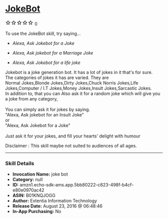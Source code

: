 # [JokeBot](http://alexa.amazon.com/#skills/amzn1.echo-sdk-ams.app.5bb80222-c823-498f-b4cf-e80e0970ac42)
![0 stars](../../images/ic_star_border_black_18dp_1x.png)![0 stars](../../images/ic_star_border_black_18dp_1x.png)![0 stars](../../images/ic_star_border_black_18dp_1x.png)![0 stars](../../images/ic_star_border_black_18dp_1x.png)![0 stars](../../images/ic_star_border_black_18dp_1x.png) 0

To use the JokeBot skill, try saying...

* *Alexa, Ask Jokebot for a Joke*

* *Alexa, Ask jokebot for a Marriage Joke*

* *Alexa, Ask Jokebot for a life joke*

Jokebot is a joke generation bot. It has a lot of jokes in it that's for sure. <br>
The categories of jokes it has are varied. They are <br>
Normal Jokes,Blonde Jokes,Dirty Jokes,Chuck Norris Jokes,Life Jokes,Computer / I.T Jokes,Money Jokes,Insult Jokes,Sarcastic Jokes.<br>
In addition to, that you can Also ask it for a random joke which will give you a joke from any category, <br>
<br>
You can simply ask it for jokes by saying.<br>
"Alexa, Ask jokebot for an​ Insult Joke"<br>
or<br>
"Alexa, Ask Jokebot for a Joke"<br>
<br>
Just ask it for your jokes, and fill your hearts' delight with humour<br>

Disclaimer : This skill maybe not suited to audiences of all ages.

***

### Skill Details

* **Invocation Name:** joke bot
* **Category:** null
* **ID:** amzn1.echo-sdk-ams.app.5bb80222-c823-498f-b4cf-e80e0970ac42
* **ASIN:** B01KNQJOGG
* **Author:** Extentia Information Technology
* **Release Date:** August 23, 2016 @ 06:48:46
* **In-App Purchasing:** No
